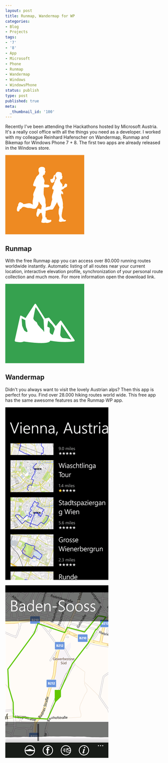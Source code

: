 ```yaml
---
layout: post
title: Runmap, Wandermap for WP
categories:
- Blog
- Projects
tags:
- '7'
- '8'
- App
- Microsoft
- Phone
- Runmap
- Wandermap
- Windows
- WindowsPhone
status: publish
type: post
published: true
meta:
  _thumbnail_id: '100'
---
```


Recently I've been attending the Hackathons hosted by Microsoft Austria. It's a really cool office with all the things you need as a developer. I worked with my colleague Reinhard Hafenscher on Wandermap, Runmap and Bikemap for Windows Phone 7 + 8. The first two apps are already released in the Windows store.
  
      
[![](/squarespace_images/static_545299aae4b0e9514fe30c95_54529a29e4b025a90f45cc50_5452b8ebe4b09e40901442b3_1414707435297_d5aba784-9360-45af-82c9-6869421961ca.png_)](http://www.windowsphone.com/de-de/store/app/runmap/8aa1921b-af12-44cf-9824-4c6190a7fc61)
  


## Runmap


With the free Runmap app you can access over 80.000 running routes worldwide instantly. Automatic listing of all routes near your current location, interactive elevation profile, synchronization of your personal route collection and much more. For more information open the download link.
  
      
[![](/squarespace_images/static_545299aae4b0e9514fe30c95_54529a29e4b025a90f45cc50_5452b8fee4b04718b2f4d6fd_1414707458156_24c7c8dc-c17d-4b8e-94ea-034b306b8e23.png_)](http://www.windowsphone.com/de-de/store/app/wandermap/dab86113-fcf6-4373-999f-4496c1eb0f3b)
  


## Wandermap


Didn't you always want to visit the lovely Austrian alps? Then this app is perfect for you. Find over 28.000 hiking routes world wide. This free app has the same awesome features as the Runmap WP app.



![](/squarespace_images/static_545299aae4b0e9514fe30c95_54529a29e4b025a90f45cc50_5452b97fe4b0be143dac2750_1414707584441_dd9df3be-bb99-4712-8ad3-50b3c959dd96.png_)
  

  
   
![](/squarespace_images/static_545299aae4b0e9514fe30c95_54529a29e4b025a90f45cc50_5452b97fe4b0aba8e81606e3_1414707584189_f2517a1e-b34d-4543-8acd-59590d0ca744.png_)
